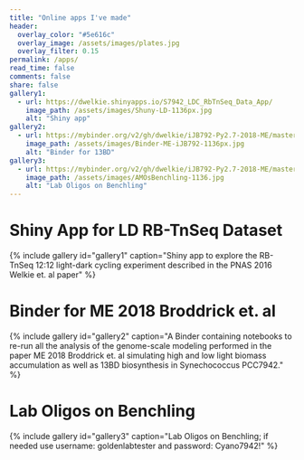 ```yaml
---
title: "Online apps I've made"
header:
  overlay_color: "#5e616c"
  overlay_image: /assets/images/plates.jpg
  overlay_filter: 0.15
permalink: /apps/ 
read_time: false
comments: false
share: false
gallery1:
  - url: https://dwelkie.shinyapps.io/S7942_LDC_RbTnSeq_Data_App/
    image_path: /assets/images/Shuny-LD-1136px.jpg
    alt: "Shiny app"
gallery2:
  - url: https://mybinder.org/v2/gh/dwelkie/iJB792-Py2.7-2018-ME/master
    image_path: /assets/images/Binder-ME-iJB792-1136px.jpg
    alt: "Binder for 13BD"
gallery3:
  - url: https://mybinder.org/v2/gh/dwelkie/iJB792-Py2.7-2018-ME/master
    image_path: /assets/images/AMOsBenchling-1136.jpg
    alt: "Lab Oligos on Benchling"
---
```

# Shiny App for LD RB-TnSeq Dataset
{% include gallery id="gallery1" caption="Shiny app to explore the RB-TnSeq 12:12 light-dark cycling experiment described in the PNAS 2016 Welkie et. al paper" %} 
# Binder for ME 2018 Broddrick et. al
{% include gallery id="gallery2" caption="A Binder containing notebooks to re-run all the analysis of the genome-scale modeling performed in the paper ME 2018 Broddrick et. al simulating high and low light biomass accumulation as well as 13BD biosynthesis in Synechococcus PCC7942." %} 
# Lab Oligos on Benchling
{% include gallery id="gallery3" caption="Lab Oligos on Benchling; if needed use username: goldenlabtester and password: Cyano7942!" %} 

